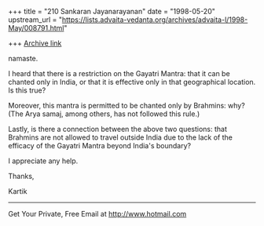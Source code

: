 +++
title = "210 Sankaran Jayanarayanan"
date = "1998-05-20"
upstream_url = "https://lists.advaita-vedanta.org/archives/advaita-l/1998-May/008791.html"

+++
[Archive link](https://lists.advaita-vedanta.org/archives/advaita-l/1998-May/008791.html)

namaste.

I heard that there is a restriction on the Gayatri Mantra: that it can
be chanted only in India, or that it is effective only in that
geographical location. Is this true?

Moreover, this mantra is permitted to be chanted only by Brahmins: why?
(The Arya samaj, among others, has not followed this rule.)

Lastly, is there a connection between the above two questions: that
Brahmins are not allowed to travel outside India due to the lack of the
efficacy of the Gayatri Mantra beyond India's boundary?

I appreciate any help.

Thanks,

Kartik

______________________________________________________
Get Your Private, Free Email at http://www.hotmail.com

